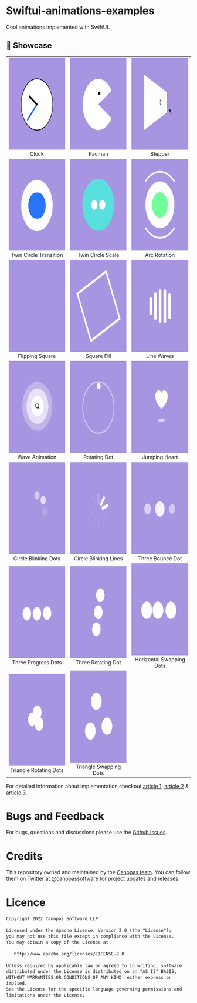 # Swiftui-animations-examples
Cool animations implemented with SwiftUI.

## 🚀  Showcase

<table>
  <tr>
    <td align="center">
      <img src="https://github.com/canopas/Swiftui-animations-examples/blob/main/GIF/ClockAnimation.gif" width="250px" height="250px">
      <br /> Clock
    </td>
    <td align="center">
      <img src="https://github.com/canopas/Swiftui-animations-examples/blob/main/GIF/PacmanAnimation.gif" width="250px" height="250px">
      <br /> Pacman
    </td>
    <td align="center">
      <img src="https://github.com/canopas/Swiftui-animations-examples/blob/main/GIF/StepperAnimation.gif" width="250px" height="250px">
      <br /> Stepper
    </td> 
  </tr>
  <tr>
    <td align="center">
      <img src="https://github.com/canopas/Swiftui-animations-examples/blob/main/GIF/TwinCircleAnimation.gif" width="250px" height="250px">
      <br /> Twin Circle Transition
    </td>
    <td align="center">
      <img src="https://github.com/canopas/swiftui-animations-examples/blob/main/GIF/TwinCircleScale.gif" width="250px" height="250px">
      <br /> Twin Circle Scale
    </td>
    <td align="center">
      <img src="https://github.com/canopas/Swiftui-animations-examples/blob/main/GIF/ArcRotationAnimation.gif" width="250px" height="250px">
      <br /> Arc Rotation
    </td>
  </tr>
  <tr>
    <td align="center">
      <img src="https://github.com/canopas/Swiftui-animations-examples/blob/main/GIF/FlippingSquare.gif" width="250px" height="250px">
      <br /> Flipping Square
    </td>
    <td align="center">
      <img src="https://github.com/canopas/Swiftui-animations-examples/blob/main/GIF/SquareFillAnimation.gif" width="250px" height="250px">
      <br /> Square Fill
    </td>
    <td align="center">
      <img src="https://github.com/canopas/Swiftui-animations-examples/blob/main/GIF/LineWaveAnimation.gif" width="250px" height="250px">
      <br /> Line Waves
    </td>
  </tr>
  <tr>
    <td align="center">
      <img src="https://github.com/canopas/Swiftui-animations-examples/blob/main/GIF/WaveAnimation.gif" width="250px" height="250px">
      <br /> Wave Animation
    </td>
    <td align="center">
      <img src="https://github.com/canopas/Swiftui-animations-examples/blob/main/GIF/RotatingDotAnimation.gif" width="250px" height="250px">
      <br /> Rotating Dot
    </td>
    <td align="center">
      <img src="https://github.com/canopas/Swiftui-animations-examples/blob/main/GIF/HeartAnimation.gif" width="250px" height="250px">
      <br /> Jumping Heart
    </td>
  </tr>
  <tr>
    <td align="center">
      <img src="https://github.com/canopas/Swiftui-animations-examples/blob/main/GIF/ThreeCircleBlinkDots.gif" width="250px" height="250px">
      <br /> Circle Blinking Dots
    </td>
    <td align="center">
      <img src="https://github.com/canopas/Swiftui-animations-examples/blob/main/GIF/ThreeCircleBlinkingLines.gif" width="250px" height="250px">
      <br /> Circle Blinking Lines
    </td>
    <td align="center">
      <img src="https://github.com/canopas/Swiftui-animations-examples/blob/main/GIF/ThreeBounceAnimation.gif" width="250px" height="250px">
      <br /> Three Bounce Dot
    </td>
  </tr>
  <tr>
    <td align="center">
      <img src="https://github.com/canopas/Swiftui-animations-examples/blob/main/GIF/DotAnimation.gif" width="250px" height="250px">
      <br /> Three Progress Dots
    </td>
    <td align="center">
      <img src="https://github.com/canopas/Swiftui-animations-examples/blob/main/GIF/ThreeRotatingDots.gif" width="250px" height="250px">
      <br /> Three Rotating Dot
    </td>
    <td align="center">
      <img src="https://github.com/canopas/Swiftui-animations-examples/blob/main/GIF/ThreeHorizontalSwapingDots.gif" width="250px" height="250px">
      <br /> Horizontal Swapping Dots
    </td>
  </tr>
  <tr>
    <td align="center">
      <img src="https://github.com/canopas/Swiftui-animations-examples/blob/main/GIF/ThreeTriangleRotatingDots.gif" width="250px" height="250px">
      <br /> Triangle Rotating Dots
    </td>
    <td align="center">
      <img src="https://github.com/canopas/Swiftui-animations-examples/blob/main/GIF/ThreeTriangleSwapingDots.gif" width="250px" height="250px">
      <br /> Triangle Swapping Dots
    </td>
  </tr>
<table>
  
  

For detailed information about implementation checkout [article 1](https://blog.canopas.com/animations-in-swiftui-with-examples-dfb616fe467f), [article 2](https://blog.canopas.com/ios-animations-in-swiftui-with-examples-part-2-980a2df69145) & [article 3](https://medium.com/canopas/animations-in-swiftui-with-examples-part-3-56411ae2ffe0).


# Bugs and Feedback
For bugs, questions and discussions please use the [Github Issues](https://github.com/canopas/Swiftui-animations-examples/issues).

# Credits
This repository owned and maintained by the [Canopas team](https://canopas.com/). You can follow them on Twitter at [@canopassoftware](https://twitter.com/canopassoftware) for project updates and releases.
  

# Licence

```
Copyright 2022 Canopas Software LLP

Licensed under the Apache License, Version 2.0 (the "License");
you may not use this file except in compliance with the License.
You may obtain a copy of the License at

   http://www.apache.org/licenses/LICENSE-2.0

Unless required by applicable law or agreed to in writing, software
distributed under the License is distributed on an "AS IS" BASIS,
WITHOUT WARRANTIES OR CONDITIONS OF ANY KIND, either express or implied.
See the License for the specific language governing permissions and
limitations under the License.
```
